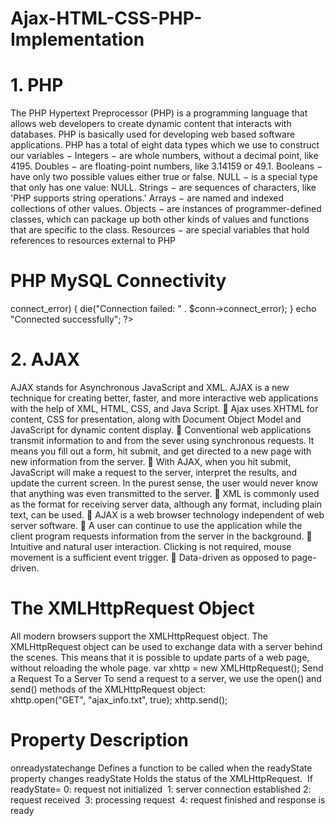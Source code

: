 # Ajax-HTML-CSS-PHP-Implementation
# 1. PHP
The PHP Hypertext Preprocessor (PHP) is a programming language that allows web
developers to create dynamic content that interacts with databases. PHP is basically used for
developing web based software applications.
PHP has a total of eight data types which we use to construct our variables −
Integers − are whole numbers, without a decimal point, like 4195.
Doubles − are floating-point numbers, like 3.14159 or 49.1.
Booleans − have only two possible values either true or false.
NULL − is a special type that only has one value: NULL.
Strings − are sequences of characters, like &#39;PHP supports string operations.&#39;
Arrays − are named and indexed collections of other values.
Objects − are instances of programmer-defined classes, which can package up both
other kinds of values and functions that are specific to the class.
Resources − are special variables that hold references to resources external to PHP
# PHP MySQL Connectivity
<?php
$servername = "localhost";
$username = "username";
$password = "password";

// Create connection
$conn = new mysqli($servername, $username, $password);

// Check connection
if ($conn->connect_error) {
    die("Connection failed: " . $conn->connect_error);
} 
echo "Connected successfully";
?>

# 2. AJAX
AJAX stands for Asynchronous JavaScript and XML. AJAX is a new technique for creating
better, faster, and more interactive web applications with the help of XML, HTML, CSS, and
Java Script.
 Ajax uses XHTML for content, CSS for presentation, along with Document Object
Model and JavaScript for dynamic content display.
 Conventional web applications transmit information to and from the sever using
synchronous requests. It means you fill out a form, hit submit, and get directed to a
new page with new information from the server.
 With AJAX, when you hit submit, JavaScript will make a request to the server,
interpret the results, and update the current screen. In the purest sense, the user would
never know that anything was even transmitted to the server.
 XML is commonly used as the format for receiving server data, although any format,
including plain text, can be used.
 AJAX is a web browser technology independent of web server software.
 A user can continue to use the application while the client program requests
information from the server in the background.
 Intuitive and natural user interaction. Clicking is not required, mouse movement is a
sufficient event trigger.
 Data-driven as opposed to page-driven.

# The XMLHttpRequest Object
All modern browsers support the XMLHttpRequest object. The XMLHttpRequest object can
be used to exchange data with a server behind the scenes. This means that it is possible to
update parts of a web page, without reloading the whole page.
var xhttp = new XMLHttpRequest();
Send a Request To a Server
To send a request to a server, we use the open() and send() methods of the XMLHttpRequest
object:
xhttp.open(&quot;GET&quot;, &quot;ajax_info.txt&quot;, true);
xhttp.send();
# Property Description
onreadystatechange Defines a function to be called when the readyState property changes
readyState Holds the status of the XMLHttpRequest. 
If readyState=
0: request not initialized 
1: server connection established
2: request received 
3: processing request 
4: request finished and response is ready

